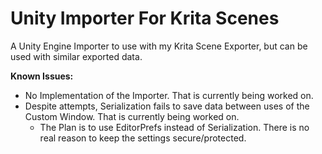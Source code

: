 # Unity Importer For Krita Scenes
A Unity Engine Importer to use with my Krita Scene Exporter, but can be used with similar exported data.

**Known Issues:**
* No Implementation of the Importer. That is currently being worked on.
* Despite attempts, Serialization fails to save data between uses of the Custom Window. That is currently being worked on.
  * The Plan is to use EditorPrefs instead of Serialization. There is no real reason to keep the settings secure/protected.
